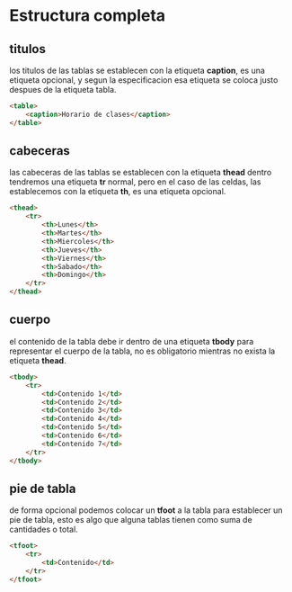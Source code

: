 # Estructura completa

## titulos

los titulos de las tablas se establecen con la etiqueta **caption**, es una etiqueta opcional, y segun la especificacion esa etiqueta se coloca justo despues de la etiqueta tabla.

```HTML
<table>
    <caption>Horario de clases</caption>
</table>
```

## cabeceras

las cabeceras de las tablas se establecen con la etiqueta **thead** dentro tendremos una etiqueta **tr** normal, pero en el caso de las celdas, las establecemos con la etiqueta **th**, es una etiqueta opcional.

```HTML
<thead>
    <tr>
        <th>Lunes</th>
        <th>Martes</th>
        <th>Miercoles</th>
        <th>Jueves</th>
        <th>Viernes</th>
        <th>Sabado</th>
        <th>Domingo</th>
    </tr>
</thead>

```
## cuerpo 

el contenido de la tabla debe ir dentro de una etiqueta **tbody** para representar el cuerpo de la tabla, no es obligatorio mientras no exista la etiqueta **thead**.

```HTML
<tbody>
    <tr>
        <td>Contenido 1</td>
        <td>Contenido 2</td>
        <td>Contenido 3</td>
        <td>Contenido 4</td>
        <td>Contenido 5</td>
        <td>Contenido 6</td>
        <td>Contenido 7</td>
    </tr>
</tbody>

```


## pie de tabla

de forma opcional podemos colocar un **tfoot** a la tabla para establecer un pie de tabla, esto es algo que alguna tablas tienen como suma de cantidades o total.

```HTML
<tfoot>
    <tr>
        <td>Contenido</td>
    </tr>
</tfoot>
```